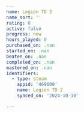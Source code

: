 ```yaml
---
name: Legion TD 2
name_sort: ''
rating: 0
active: false
progress: new
hours_played: 0
purchased_on: .nan
started_on: .nan
beaten_on: .nan
completed_on: .nan
mastered_on: .nan
identifiers:
  - type: steam
    appid: '469600'
    name: Legion TD 2
    synced_on: '2024-10-10'

---
```

